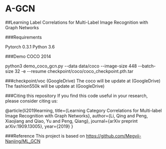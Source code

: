 # A-GCN
##Learning Label Correlations for Multi-Label Image Recognition with Graph Networks

###Requirements

Pytorch 0.3.1
Python 3.6

###Demo COCO 2014

python3 demo_coco_gcn.py --data data/coco --image-size 448 --batch-size 32 -e --resume checkpoint/coco/coco_checkpoint.pth.tar


###checkpoint/voc (GoogleDrive)
The coco will be update at (GoogleDrive)
The fashion550k will be update at (GoogleDrive)


###Citing this repository
If you find this code useful in your research, please consider citing us:

@article{li2019learning,
  title={Learning Category Correlations for Multi-label Image Recognition with Graph Networks},
  author={Li, Qing and Peng, Xiaojiang and Qiao, Yu and Peng, Qiang},
  journal={arXiv preprint arXiv:1909.13005},
  year={2019}
}

###Reference
This project is based on https://github.com/Megvii-Nanjing/ML_GCN

